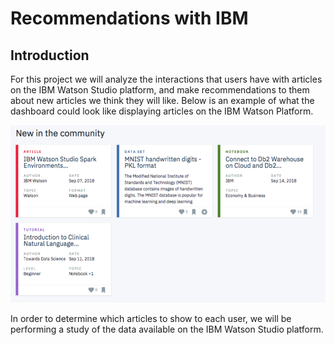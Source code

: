 # Recommendations with IBM

## Introduction
For this project we will analyze the interactions that users have with articles on the IBM Watson Studio platform, and make recommendations to them about new articles we think they will like. Below is an example of what the dashboard could look like displaying articles on the IBM Watson Platform.

![GitHub Logo](/data/image-1.png)

In order to determine which articles to show to each user, we will be performing a study of the data available on the IBM Watson Studio platform.

